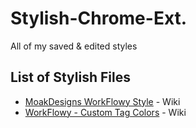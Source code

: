 # Stylish-Chrome-Ext.
All of my saved &amp; edited styles 

## List of Stylish Files

- [MoakDesigns WorkFlowy Style](Stylish-Chrome-Ext./MoakDesigns-WorkFlowy.css) - Wiki
- [WorkFlowy - Custom Tag Colors](Stylish-Chrome-Ext./WorkFlowy-Custom-Tag-Colors.css) - Wiki
